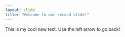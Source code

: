 ```yaml
---
layout: slide
title: "Welcome to our second slide!"
---
```

This is my cool new text.
Use the left arrow to go back!
